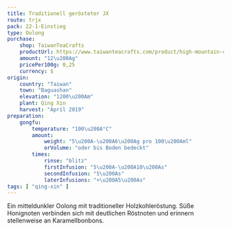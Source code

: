 ```yaml
---
title: Traditionell gerösteter JX
route: trjx
pack: 22-1-Einstieg
type: Oolong
purchase:
    shop: TaiwanTeaCrafts
    productUrl: https://www.taiwanteacrafts.com/product/high-mountain-charcoal-pit-fired-oolong-tea
    amount: "12\u200Ag"
    pricePer100g: 0,25
    currency: $
origin:
    country: "Taiwan"
    town: "Baguashan"
    elevation: "1200\u200Am"
    plant: Qing Xin
    harvest: "April 2019"
preparation:
    gongfu:
        temperature: "100\u200A°C"
        amount:
            weight: "5\u200A-\u200A6\u200Ag pro 100\u200Aml"
            orVolume: "oder bis Boden bedeckt"
        times:
            rinse: "blitz"
            firstInfusion: "5\u200A-\u200A10\u200As"
            secondInfusion: "5\u200As"
            laterInfusions: "+\u200A5\u200As"
tags: [ "qing-xin" ]
---
```

Ein mitteldunkler Oolong mit traditioneller Holzkohleröstung. Süße Honignoten verbinden sich mit deutlichen Röstnoten und erinnern stellenweise an Karamellbonbons.